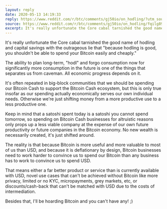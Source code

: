 ```yaml
---
layout: reply
date: 2020-05-13 14:19:33
reply: https://www.reddit.com/r/btc/comments/gj50io/on_hodling/?utm_source=share&utm_medium=web2x
source: https://www.reddit.com/r/btc/comments/gj50io/on_hodling/fqilg89?utm_source=share&utm_medium=web2x
excerpt: It's really unfortunate the Core cabal tarnished the good name of hodling and capital savings with the outrageous lie that "because hodling is good, you shouldn't be able to spend your Bitcoin easily and cheaply."
---
```


It's really unfortunate the Core cabal tarnished the good name of hodling and capital savings with the outrageous lie that "because hodling is good, you shouldn't be able to spend your Bitcoin easily and cheaply."

The ability to plan long-term, "hodl" and forgo consumption now for significantly more consumption in the future is one of the things that separates us from caveman. All economic progress depends on it.

It's often repeated in big-block communities that we should be spending our Bitcoin Cash to support the Bitcoin Cash ecosystem, but this is only true insofar as our spending actually economically serves our own individual needs. Otherwise we're just shifting money from a more productive use to a less productive one.

Keep in mind that a satoshi spent today is a satoshi you cannot spend tomorrow, so spending on Bitcoin Cash businesses for altruistic reasons only props up a less viable company at the expense of our own future productivity or future companies in the Bitcoin economy. No new wealth is necessarily created, it's just shifted around.

The reality is that because Bitcoin is more useful and more valuable to most of us than USD, and because it is deflationary by design, Bitcoin businesses need to work harder to convince us to spend our Bitcoin than any business has to work to convince us to spend USD.

That means either a far better product or service than is currently available with USD, novel use cases that can't be achieved without Bitcoin like more privacy, limited or no KYC, micropayments, grey markets, etc, or discounts/cash-back that can't be matched with USD due to the costs of intermediation.

Besides that, I'll be hoarding Bitcoin and you can't have any! ;)
